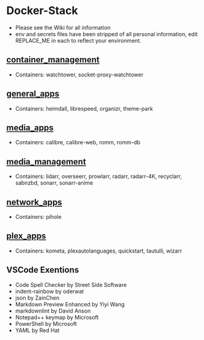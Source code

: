 # Docker-Stack

* Please see the Wiki for all information
* env and secrets files have been stripped of all personal information, edit REPLACE_ME in each to reflect your environment.

## [container_management](https://github.com/spcrepeau/Docker-Stack/tree/main/container_management)

* Containers: watchtower, socket-proxy-watchtower

## [general_apps](https://github.com/spcrepeau/Docker-Stack/tree/main/general_apps)

* Containers: heimdall, librespeed, organizr, theme-park

## [media_apps](https://github.com/spcrepeau/Docker-Stack/tree/main/media_apps)

* Containers: calibre, calibre-web, romm, romm-db

## [media_management](https://github.com/spcrepeau/Docker-Stack/tree/main/media_management)

* Containers: lidarr, overseerr, prowlarr, radarr, radarr-4K, recyclarr, sabnzbd, sonarr, sonarr-anime

## [network_apps](https://github.com/spcrepeau/Docker-Stack/tree/main/network_apps)

* Containers: pihole

## [plex_apps](https://github.com/spcrepeau/Docker-Stack/tree/main/plex_apps)

* Containers: kometa, plexautolanguages, quickstart, tautulli, wizarr

## VSCode Exentions

* Code Spell Checker by Street Side Software
* indent-rainbow by oderwat
* json by ZainChen
* Markdown Preview Enhanced by Yiyi Wang
* markdownlint by David Anson
* Notepad++ keymap by Microsoft
* PowerShell by Microsoft
* YAML by Red Hat
